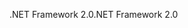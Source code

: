 <span data-ttu-id="2e470-101">.NET Framework 2.0</span><span class="sxs-lookup"><span data-stu-id="2e470-101">.NET Framework 2.0</span></span>